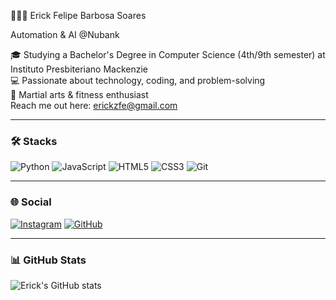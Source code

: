 👨🏻‍💻 Erick Felipe Barbosa Soares

Automation & AI @Nubank

🎓 Studying a Bachelor's Degree in Computer Science (4th/9th semester) at Instituto Presbiteriano Mackenzie  
💻 Passionate about technology, coding, and problem-solving  
🥋 Martial arts & fitness enthusiast  
Reach me out here: erickzfe@gmail.com

---

### 🛠️ Stacks
![Python](https://img.shields.io/badge/-Python-333?style=for-the-badge&logo=python)
![JavaScript](https://img.shields.io/badge/-JavaScript-333?style=for-the-badge&logo=javascript)
![HTML5](https://img.shields.io/badge/-HTML5-333?style=for-the-badge&logo=html5)
![CSS3](https://img.shields.io/badge/-CSS3-333?style=for-the-badge&logo=css3)
![Git](https://img.shields.io/badge/-Git-333?style=for-the-badge&logo=git)

---

### 🌐 Social
[![Instagram](https://img.shields.io/badge/-Instagram-E4405F?style=for-the-badge&logo=instagram&logoColor=white)](https://instagram.com/ericksres)
[![GitHub](https://img.shields.io/badge/-GitHub-181717?style=for-the-badge&logo=github&logoColor=white)](https://github.com/erksoares)

---

### 📊 GitHub Stats
![Erick's GitHub stats](https://github-readme-stats.vercel.app/api?username=erksoares&show_icons=true&theme=tokyonight)
